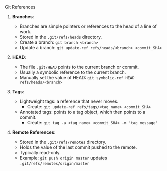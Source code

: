Git References

1. **Branches**:
   - Branches are simple pointers or references to the head of a line of work.
   - Stored in the `.git/refs/heads` directory.
   - Create a branch: `git branch <branch>`
   - Update a branch: `git update-ref refs/heads/<branch> <commit_SHA>`

2. **HEAD**:
   - The file `.git/HEAD` points to the current branch or commit.
   - Usually a symbolic reference to the current branch.
   - Manually set the value of HEAD: `git symbolic-ref HEAD refs/heads/<branch>`

3. **Tags**:
   - Lightweight tags: a reference that never moves.
     - Create: `git update-ref refs/tags/<tag_name> <commit_SHA>`
   - Annotated tags: points to a tag object, which then points to a commit.
     - Create: `git tag -a <tag_name> <commit_SHA> -m 'tag message'`

4. **Remote References**:
   - Stored in the `.git/refs/remotes` directory.
   - Holds the value of the last commit pushed to the remote.
   - Typically read-only.
   - Example: `git push origin master` updates `.git/refs/remotes/origin/master`